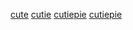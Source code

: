
[cute](https://co.pinterest.com/pin/445645325635868489/)
[cutie](https://co.pinterest.com/pin/20899585761350512/)
[cutiepie](https://minervaiscute.com/)
[cutiepie](https://minervaiscute.com/)
